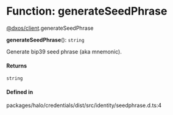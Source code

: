 # Function: generateSeedPhrase

[@dxos/client](../modules/dxos_client.md).generateSeedPhrase

**generateSeedPhrase**(): `string`

Generate bip39 seed phrase (aka mnemonic).

#### Returns

`string`

#### Defined in

packages/halo/credentials/dist/src/identity/seedphrase.d.ts:4
